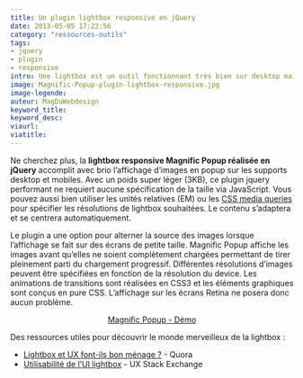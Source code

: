 ```yaml
---
title: Un plugin lightbox responsive en jQuery
date: 2013-05-05 17:22:56
category: "ressources-outils"
tags:
- jquery
- plugin
- responsive
intro: Une lightbox est un outil fonctionnant très bien sur desktop mais ayant quelques lacunes sur les mobiles. Des plugins lightbox existent mais ils sont difficiles à débusquer.
image: Magnific-Popup-plugin-lightbox-responsive.jpg
image-legende:
auteur: MagDuWebdesign
keyword_title:
keyword_desc:
viaurl:
viatitle:
---
```


<p>Ne cherchez plus, la <strong>lightbox responsive Magnific Popup&nbsp;réalisée en jQuery</strong> accomplit avec brio l’affichage d’images en popup sur les supports desktop et mobiles. Avec un poids super léger (3KB), ce plugin jquery performant ne requiert aucune spécification de la taille via JavaScript. Vous pouvez aussi bien utiliser les unités relatives (EM) ou les <a title="Responsive Inspector – Redécouvrez les media queries" href="http://magazineduwebdesign.com/responsive-inspector-extension-chrome-en-beta">CSS media queries</a> pour spécifier les résolutions de lightbox souhaitées. Le contenu s’adaptera et se centrera automatiquement.</p>
<p>Le plugin a une option pour alterner la source des images lorsque l’affichage se fait sur des écrans de petite taille.&nbsp;Magnific Popup affiche les images avant qu’elles ne soient complètement chargées permettant de tirer pleinement parti du chargement progressif. Différentes résolutions d’images peuvent être spécifiées en fonction de la résolution du device. Les animations de transitions sont réalisées en CSS3 et les éléments graphiques sont conçus en pure CSS. L’affichage sur les écrans Retina ne posera donc aucun problème.</p>
<p style="text-align: center;"><a class="button primary radius" href="http://dimsemenov.com/plugins/magnific-popup/" target="_blank">Magnific Popup -&nbsp;Démo</a></p>
<p style="text-align: left;">Des ressources utiles pour découvrir le monde merveilleux de la lightbox :</p>
<ul>
<li><a href="http://www.quora.com/User-Experience/Are-lightboxes-good-UX" target="_blank">Lightbox et UX font-ils bon ménage ?</a>&nbsp;-&nbsp;Quora</li>
<li><a href="http://ux.stackexchange.com/questions/4947/the-usability-of-lightbox-uis" target="_blank">Utilisabilité de l’UI lightbox</a>&nbsp;-&nbsp;UX Stack Exchange</li>
</ul>
